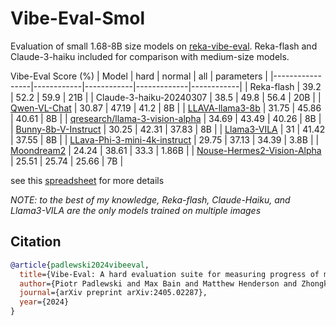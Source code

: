 # Vibe-Eval-Smol

Evaluation of small 1.68-8B size models on [reka-vibe-eval](https://github.com/reka-ai/reka-vibe-eval). Reka-flash and Claude-3-haiku included for comparison with medium-size models.

Vibe-Eval Score (%)
| Model           | hard       | normal     | all         | parameters |
|-----------------|------------|------------|-------------|------------|
| Reka-flash      | 39.2       | 52.2       | 59.9        | 21B        |
| Claude-3-haiku-20240307 | 38.5 | 49.8    | 56.4        | 20B        |
| [Qwen-VL-Chat](https://huggingface.co/Qwen/Qwen-VL-Chat)    | 30.87      | 47.19      | 41.2        | 8B         |
| [LLAVA-llama3-8b](https://huggingface.co/xtuner/llava-llama-3-8b) | 31.75      | 45.86      | 40.61       | 8B         |
| [qresearch/llama-3-vision-alpha](https://huggingface.co/qresearch/llama-3-vision-alpha)       | 34.69      | 43.49      | 40.26       | 8B         |
| [Bunny-8b-V-Instruct](https://huggingface.co/BAAI/Bunny-Llama-3-8B-V) | 30.25  | 42.31      | 37.83       | 8B         |
| [Llama3-VILA](https://huggingface.co/Efficient-Large-Model/Llama-3-VILA1.5-8B?library=true)     | 31         | 41.42      | 37.55       | 8B         |
| [LLava-Phi-3-mini-4k-instruct](https://huggingface.co/MBZUAI/LLaVA-Phi-3-mini-4k-instruct) | 29.75    | 37.13      | 34.39       | 3.8B       |
| [Moondream2](https://huggingface.co/vikhyatk/moondream2)      | 24.24      | 38.61      | 33.3        | 1.86B      |
| [Nouse-Hermes2-Vision-Alpha](https://huggingface.co/NousResearch/Nous-Hermes-2-Vision-Alpha) | 25.51 | 25.74 | 25.66       | 7B         |

see this [spreadsheet](https://docs.google.com/spreadsheets/d/1TJmfGOqMyyVaclFz_EsAZozutAvA8bWjal2IC2LVGr8/edit?usp=sharing) for more details

*NOTE: to the best of my knowledge, Reka-flash, Claude-Haiku, and Llama3-VILA are the only models trained on multiple images*

## Citation

```bibtex
@article{padlewski2024vibeeval,
  title={Vibe-Eval: A hard evaluation suite for measuring progress of multimodal language models},
  author={Piotr Padlewski and Max Bain and Matthew Henderson and Zhongkai Zhu and Nishant Relan and Hai Pham and Donovan Ong and Kaloyan Aleksiev and Aitor Ormazabal and Samuel Phua and Ethan Yeo and Eugenie Lamprecht and Qi Liu and Yuqi Wang and Eric Chen and Deyu Fu and Lei Li and Che Zheng and Cyprien de Masson d'Autume and Dani Yogatama and Mikel Artetxe and Yi Tay},
  journal={arXiv preprint arXiv:2405.02287},
  year={2024}
}
```
